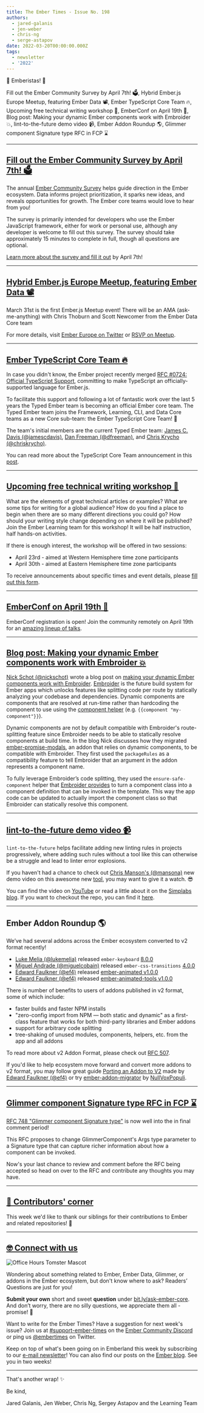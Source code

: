 ```yaml
---
title: The Ember Times - Issue No. 198
authors:
  - jared-galanis
  - jen-weber
  - chris-ng
  - serge-astapov
date: 2022-03-20T00:00:00.000Z
tags:
  - newsletter
  - '2022'
---
```


👋 Emberistas! 🐹

Fill out the Ember Community Survey by April 7th! 🗳,
Hybrid Ember.js Europe Meetup, featuring Ember Data 📽,
Ember TypeScript Core Team 🔥,
Upcoming free technical writing workshop 📝,
EmberConf on April 19th 🐹,
Blog post: Making your dynamic Ember components work with Embroider 💥,
lint-to-the-future demo video 📹,
Ember Addon Roundup 🌎,
Glimmer component Signature type RFC in FCP ⌛️

---

## [Fill out the Ember Community Survey by April 7th! 🗳](https://emberjs.com/survey/2022/)
  
The annual [Ember Community Survey](https://emberjs.com/survey/2022/) helps guide direction in the Ember ecosystem.
Data informs project prioritization, it sparks new ideas, and reveals opportunities for growth.
The Ember core teams would love to hear from you!
  
The survey is primarily intended for developers who use the Ember JavaScript framework, either for work or personal use, although any developer is welcome to fill out this survey. The survey should take approximately 15 minutes to complete in full, though all questions are optional.
  
[Learn more about the survey and fill it out](https://emberjs.com/survey/2022/) by April 7th!

---

## [Hybrid Ember.js Europe Meetup, featuring Ember Data 📽](https://twitter.com/embereurope)

March 31st is the first Ember.js Meetup event!
There will be an AMA (ask-me-anything) with Chris Thoburn and Scott Newcomer from the Ember Data Core team
  

For more details, visit [Ember Europe on Twitter](https://twitter.com/embereurope)
or [RSVP on Meetup](https://www.meetup.com/de-DE/ember-europe/events/283625821/).

---

## [Ember TypeScript Core Team 🔥](https://blog.emberjs.com/typed-ember-is-now-the-ember-type-script-core-team)

In case you didn't know, the Ember project recently merged [RFC #0724: Official TypeScript Support](https://emberjs.github.io/rfcs/0724-road-to-typescript.html), committing to make TypeScript an officially-supported language for Ember.js.

To facilitate this support and following a lot of fantastic work over the last 5 years the Typed Ember team is becoming an official Ember core team. The Typed Ember team joins the Framework, Learning, CLI, and Data Core teams as a new Core sub-team: the Ember TypeScript Core Team! 🎉

The team's initial members are the current Typed Ember team: [James C. Davis (@jamescdavis)](https://github.com/jamescdavis), [Dan Freeman (@dfreeman)](https://github.com/dfreeman), and [Chris Krycho (@chriskrycho)](https://github.com/chriskrycho).

You can read more about the TypeScript Core Team announcement in this [post](https://blog.emberjs.com/typed-ember-is-now-the-ember-type-script-core-team).

---

## [Upcoming free technical writing workshop 📝](https://forms.gle/AvQFjjrJjozHBr529)

What are the elements of great technical articles or examples? What are some tips for writing for a global audience? How do you find a place to begin when there are so many different directions you could go? How should your writing style change depending on where it will be published? Join the Ember Learning team for this workshop! It will be half instruction, half hands-on activities.
  
If there is enough interest, the workshop will be offered in two sessions:

- April 23rd - aimed at Western Hemisphere time zone participants
- April 30th - aimed at Eastern Hemisphere time zone participants
  
To receive announcements about specific times and event details, please [fill out this form](https://forms.gle/AvQFjjrJjozHBr529).

---

## [EmberConf on April 19th 🐹](https://2022.emberconf.com/)

EmberConf registration is open! Join the community remotely on April 19th for an [amazing lineup of talks](https://2022.emberconf.com/).
  
---

## [Blog post: Making your dynamic Ember components work with Embroider 💥](https://simplabs.com/blog/2022/03/17/dynamic-components-embroider/)

[Nick Schot (@nickschot)](https://github.com/nickschot) wrote a blog post on [making your dynamic Ember components work with Embroider](https://simplabs.com/blog/2022/03/17/dynamic-components-embroider/). [Embroider](https://github.com/embroider-build/embroider) is the future build system for Ember apps which unlocks features like splitting code per route by statically analyzing your codebase and dependencies. Dynamic components are components that are resolved at run-time rather than hardcoding the component to use using the [component helper](https://api.emberjs.com/ember/release/classes/Ember.Templates.helpers/methods/component?anchor=component) (e.g. `{{component "my-component"}}`).

Dynamic components are not by default compatible with Embroider's route-splitting feature since Embroider needs to be able to statically resolve components at build time. In the blog Nick discusses how they migrated [ember-promise-modals](https://github.com/simplabs/ember-promise-modals), an addon that relies on dynamic components, to be compatible with Embroider. They first used the `packageRules` as a compatibility feature to tell Embroider that an argument in the addon represents a component name.

To fully leverage Embroider’s code splitting, they used the `ensure-safe-component` helper that [Embroider provides](https://github.com/embroider-build/embroider/blob/main/REPLACING-COMPONENT-HELPER.md) to turn a component class into a component definition that can be invoked in the template. This way the app code can be updated to actually import the component class so that Embroider can statically resolve this component.

---

## [lint-to-the-future demo video 📹](https://twitter.com/real_ate/status/1500839305878642692)

`lint-to-the-future` helps facilitate adding new linting rules in projects progressively, where adding such rules without a tool like this can otherwise be a struggle and lead to linter error explosions.

If you haven't had a chance to check out [Chris Manson's (@mansona)](https://github.com/mansona) new demo video on this awesome new [tool](https://github.com/mansona/lint-to-the-future), you may want to give it a watch. 😎

You can find the video on [YouTube](https://www.youtube.com/watch?v=bsDFXjDKjPc) or read a little about it on the [Simplabs blog](https://simplabs.com/blog/2022/03/07/better-code-with-lint-to-the-future/). If you want to checkout the repo, you can find it [here](https://github.com/mansona/lint-to-the-future).

---

## Ember Addon Roundup 🌎

We’ve had several addons across the Ember ecosystem converted to v2 format recently!

- [Luke Melia (@lukemelia)](https://github.com/lukemelia) released `ember-keyboard` [8.0.0](https://github.com/adopted-ember-addons/ember-keyboard/releases/tag/v8.0.0)
- [Miguel Andrade (@miguelcobain)](https://github.com/miguelcobain) released `ember-css-transitions` [4.0.0](https://github.com/peec/ember-css-transitions/releases/tag/v4.0.0)
- [Edward Faulkner (@ef4)](https://github.com/ef4) released [ember-animated v1.0.0](https://github.com/ember-animation/ember-animated/releases/tag/v1.0.0)
- [Edward Faulkner (@ef4)](https://github.com/ef4) released [ember-animated-tools v1.0.0](https://github.com/ember-animation/ember-animated-tools/releases/tag/v1.0.0)

There is number of benefits to users of addons published in v2 format, some of which include:

- faster builds and faster NPM installs
- "zero-config import from NPM — both static and dynamic" as a first-class feature that works for both third-party libraries and Ember addons
- support for arbitrary code splitting
- tree-shaking of unused modules, components, helpers, etc. from the app and all addons

To read more about v2 Addon Format, please check out [RFC 507](https://github.com/emberjs/rfcs/blob/master/text/0507-embroider-v2-package-format.md).

If you'd like to help ecosystem move forward and convert more addons to v2 format, you may follow great guide [Porting an Addon to V2](https://github.com/embroider-build/embroider/blob/main/PORTING-ADDONS-TO-V2.md) made by [Edward Faulkner (@ef4)](https://github.com/ef4) or try [ember-addon-migrator](https://github.com/NullVoxPopuli/ember-addon-migrator) by [NullVoxPopuli](https://github.com/NullVoxPopuli).

---

## [Glimmer component Signature type RFC in FCP ⌛️](https://twitter.com/emberjs/status/1504891469752160260)

[RFC 748 "Glimmer component Signature type"](https://github.com/emberjs/rfcs/pull/748) is now well into the in final comment period!

This RFC proposes to change GlimmerComponent's Args type parameter to a Signature type that can capture richer information about how a component can be invoked.

Now's your last chance to review and comment before the RFC being accepted so head on over to the RFC and contribute any thoughts you may have.

---

## [👏 Contributors' corner](https://guides.emberjs.com/release/contributing/repositories/)

<p>This week we'd like to thank our siblings for their contributions to Ember and related repositories! 💖</p>

---

## [🤓 Connect with us](https://docs.google.com/forms/d/e/1FAIpQLScqu7Lw_9cIkRtAiXKitgkAo4xX_pV1pdCfMJgIr6Py1V-9Og/viewform)

<div class="blog-row">
  <img class="float-right small transparent padded" alt="Office Hours Tomster Mascot" title="Readers' Questions" src="/images/tomsters/officehours.png" />

  <p>Wondering about something related to Ember, Ember Data, Glimmer, or addons in the Ember ecosystem, but don't know where to ask? Readers’ Questions are just for you!</p>

  <p><strong>Submit your own</strong> short and sweet <strong>question</strong> under <a href="https://bit.ly/ask-ember-core" target="rq">bit.ly/ask-ember-core</a>. And don’t worry, there are no silly questions, we appreciate them all - promise! 🤞</p>

  <p>Want to write for the Ember Times? Have a suggestion for next week's issue? Join us at <a href="https://discordapp.com/channels/480462759797063690/485450546887786506">#support-ember-times</a> on the <a href="https://discord.gg/emberjs">Ember Community Discord</a> or ping us <a href="https://twitter.com/embertimes">@embertimes</a> on Twitter.</p>

  <p>Keep on top of what's been going on in Emberland this week by subscribing to our <a href="https://embertimes.substack.com/">e-mail newsletter</a>! You can also find our posts on the <a href="https://blog.emberjs.com/tag/newsletter">Ember blog</a>. See you in two weeks!</p>
</div>

---

That's another wrap! ✨

Be kind,

Jared Galanis, Jen Weber, Chris Ng, Sergey Astapov and the Learning Team
